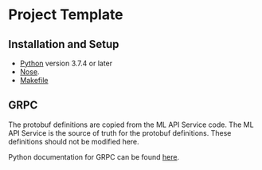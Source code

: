 # Project Template

## Installation and Setup

- [Python](https://www.python.org/downloads/) version 3.7.4 or later
- [Nose](https://nose.readthedocs.io/en/latest/).
- [Makefile](https://www.gnu.org/software/make/manual/make.html)

## GRPC

The protobuf definitions are copied from the ML API Service code. The ML API Service
is the source of truth for the protobuf definitions. These definitions should not be
modified here.

Python documentation for GRPC can be found [here](https://grpc.io/docs/quickstart/python/).
